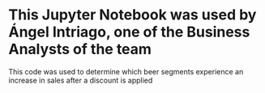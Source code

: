 # This Jupyter Notebook was used by Ángel Intriago, one of the Business Analysts of the team
This code was used to determine which beer segments experience an increase in sales after a discount is applied
